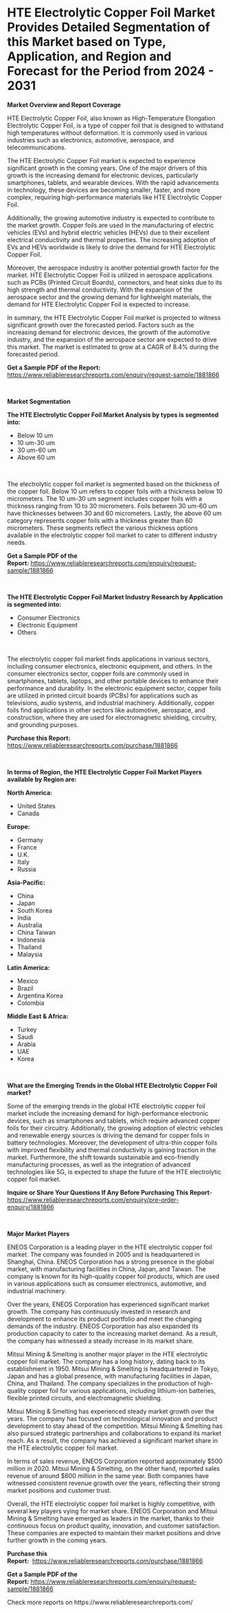 <p><h1>HTE Electrolytic Copper Foil Market Provides Detailed Segmentation of this Market based on Type, Application, and Region and Forecast for the Period from 2024 - 2031</h1></p><p><strong>Market Overview and Report Coverage</strong></p>
<p><p>HTE Electrolytic Copper Foil, also known as High-Temperature Elongation Electrolytic Copper Foil, is a type of copper foil that is designed to withstand high temperatures without deformation. It is commonly used in various industries such as electronics, automotive, aerospace, and telecommunications.</p><p>The HTE Electrolytic Copper Foil market is expected to experience significant growth in the coming years. One of the major drivers of this growth is the increasing demand for electronic devices, particularly smartphones, tablets, and wearable devices. With the rapid advancements in technology, these devices are becoming smaller, faster, and more complex, requiring high-performance materials like HTE Electrolytic Copper Foil.</p><p>Additionally, the growing automotive industry is expected to contribute to the market growth. Copper foils are used in the manufacturing of electric vehicles (EVs) and hybrid electric vehicles (HEVs) due to their excellent electrical conductivity and thermal properties. The increasing adoption of EVs and HEVs worldwide is likely to drive the demand for HTE Electrolytic Copper Foil.</p><p>Moreover, the aerospace industry is another potential growth factor for the market. HTE Electrolytic Copper Foil is utilized in aerospace applications such as PCBs (Printed Circuit Boards), connectors, and heat sinks due to its high strength and thermal conductivity. With the expansion of the aerospace sector and the growing demand for lightweight materials, the demand for HTE Electrolytic Copper Foil is expected to increase.</p><p>In summary, the HTE Electrolytic Copper Foil market is projected to witness significant growth over the forecasted period. Factors such as the increasing demand for electronic devices, the growth of the automotive industry, and the expansion of the aerospace sector are expected to drive this market. The market is estimated to grow at a CAGR of 8.4% during the forecasted period.</p></p>
<p><strong>Get a Sample PDF of the Report:</strong> <a href="https://www.reliableresearchreports.com/enquiry/request-sample/1881866">https://www.reliableresearchreports.com/enquiry/request-sample/1881866</a></p>
<p>&nbsp;</p>
<p><strong>Market Segmentation</strong></p>
<p><strong>The HTE Electrolytic Copper Foil Market Analysis by types is segmented into:</strong></p>
<p><ul><li>Below 10 um</li><li>10 um-30 um</li><li>30 um-60 um</li><li>Above 60 um</li></ul></p>
<p>&nbsp;</p>
<p><p>The electrolytic copper foil market is segmented based on the thickness of the copper foil. Below 10 um refers to copper foils with a thickness below 10 micrometers. The 10 um-30 um segment includes copper foils with a thickness ranging from 10 to 30 micrometers. Foils between 30 um-60 um have thicknesses between 30 and 60 micrometers. Lastly, the above 60 um category represents copper foils with a thickness greater than 60 micrometers. These segments reflect the various thickness options available in the electrolytic copper foil market to cater to different industry needs.</p></p>
<p><strong>Get a Sample PDF of the Report:</strong>&nbsp;<a href="https://www.reliableresearchreports.com/enquiry/request-sample/1881866">https://www.reliableresearchreports.com/enquiry/request-sample/1881866</a></p>
<p>&nbsp;</p>
<p><strong>The HTE Electrolytic Copper Foil Market Industry Research by Application is segmented into:</strong></p>
<p><ul><li>Consumer Electronics</li><li>Electronic Equipment</li><li>Others</li></ul></p>
<p>&nbsp;</p>
<p><p>The electrolytic copper foil market finds applications in various sectors, including consumer electronics, electronic equipment, and others. In the consumer electronics sector, copper foils are commonly used in smartphones, tablets, laptops, and other portable devices to enhance their performance and durability. In the electronic equipment sector, copper foils are utilized in printed circuit boards (PCBs) for applications such as televisions, audio systems, and industrial machinery. Additionally, copper foils find applications in other sectors like automotive, aerospace, and construction, where they are used for electromagnetic shielding, circuitry, and grounding purposes.</p></p>
<p><strong>Purchase this Report:</strong>&nbsp; <a href="https://www.reliableresearchreports.com/purchase/1881866">https://www.reliableresearchreports.com/purchase/1881866</a></p>
<p>&nbsp;</p>
<p><strong>In terms of Region, the HTE Electrolytic Copper Foil Market Players available by Region are:</strong></p>
<p>
    <p> <strong> North America: </strong>
        <ul>
            <li>United States</li>
            <li>Canada</li>
        </ul>
        </p> 
    <p> <strong> Europe: </strong>
        <ul>
            <li>Germany</li>
            <li>France</li>
            <li>U.K.</li>
            <li>Italy</li>
            <li>Russia</li>
        </ul>
        </p> 
    <p> <strong> Asia-Pacific: </strong>
        <ul>
            <li>China</li>
            <li>Japan</li>
            <li>South Korea</li>
            <li>India</li>
            <li>Australia</li>
            <li>China Taiwan</li>
            <li>Indonesia</li>
            <li>Thailand</li>
            <li>Malaysia</li>
        </ul>
        </p> 
    <p> <strong> Latin America: </strong>
        <ul>
            <li>Mexico</li>
            <li>Brazil</li>
            <li>Argentina Korea</li>
            <li>Colombia</li>
        </ul>
        </p> 
    <p> <strong> Middle East & Africa: </strong>
        <ul>
            <li>Turkey</li>
            <li>Saudi</li>
            <li>Arabia</li>
            <li>UAE</li>
            <li>Korea</li>
        </ul>
    </p>
    </p>
<p>&nbsp;</p>
<p><strong>What are the Emerging Trends in the Global HTE Electrolytic Copper Foil market?</strong></p>
<p><p>Some of the emerging trends in the global HTE electrolytic copper foil market include the increasing demand for high-performance electronic devices, such as smartphones and tablets, which require advanced copper foils for their circuitry. Additionally, the growing adoption of electric vehicles and renewable energy sources is driving the demand for copper foils in battery technologies. Moreover, the development of ultra-thin copper foils with improved flexibility and thermal conductivity is gaining traction in the market. Furthermore, the shift towards sustainable and eco-friendly manufacturing processes, as well as the integration of advanced technologies like 5G, is expected to shape the future of the HTE electrolytic copper foil market.</p></p>
<p><strong>Inquire or Share Your Questions If Any Before Purchasing This Report</strong>- <a href="https://www.reliableresearchreports.com/enquiry/pre-order-enquiry/1881866">https://www.reliableresearchreports.com/enquiry/pre-order-enquiry/1881866</a></p>
<p>&nbsp;</p>
<p><strong>Major Market Players</strong></p>
<p><p>ENEOS Corporation is a leading player in the HTE electrolytic copper foil market. The company was founded in 2005 and is headquartered in Shanghai, China. ENEOS Corporation has a strong presence in the global market, with manufacturing facilities in China, Japan, and Taiwan. The company is known for its high-quality copper foil products, which are used in various applications such as consumer electronics, automotive, and industrial machinery.</p><p>Over the years, ENEOS Corporation has experienced significant market growth. The company has continuously invested in research and development to enhance its product portfolio and meet the changing demands of the industry. ENEOS Corporation has also expanded its production capacity to cater to the increasing market demand. As a result, the company has witnessed a steady increase in its market share.</p><p>Mitsui Mining & Smelting is another major player in the HTE electrolytic copper foil market. The company has a long history, dating back to its establishment in 1950. Mitsui Mining & Smelting is headquartered in Tokyo, Japan and has a global presence, with manufacturing facilities in Japan, China, and Thailand. The company specializes in the production of high-quality copper foil for various applications, including lithium-ion batteries, flexible printed circuits, and electromagnetic shielding.</p><p>Mitsui Mining & Smelting has experienced steady market growth over the years. The company has focused on technological innovation and product development to stay ahead of the competition. Mitsui Mining & Smelting has also pursued strategic partnerships and collaborations to expand its market reach. As a result, the company has achieved a significant market share in the HTE electrolytic copper foil market.</p><p>In terms of sales revenue, ENEOS Corporation reported approximately $500 million in 2020. Mitsui Mining & Smelting, on the other hand, reported sales revenue of around $600 million in the same year. Both companies have witnessed consistent revenue growth over the years, reflecting their strong market positions and customer trust.</p><p>Overall, the HTE electrolytic copper foil market is highly competitive, with several key players vying for market share. ENEOS Corporation and Mitsui Mining & Smelting have emerged as leaders in the market, thanks to their continuous focus on product quality, innovation, and customer satisfaction. These companies are expected to maintain their market positions and drive further growth in the coming years.</p></p>
<p><strong>Purchase this Report:</strong>&nbsp;&nbsp;<a href="https://www.reliableresearchreports.com/purchase/1881866">https://www.reliableresearchreports.com/purchase/1881866</a></p>
<p></p>
<p><strong>Get a Sample PDF of the Report:</strong>&nbsp;<a href="https://www.reliableresearchreports.com/enquiry/request-sample/1881866">https://www.reliableresearchreports.com/enquiry/request-sample/1881866</a></p>
<p>Check more reports on https://www.reliableresearchreports.com/</p>